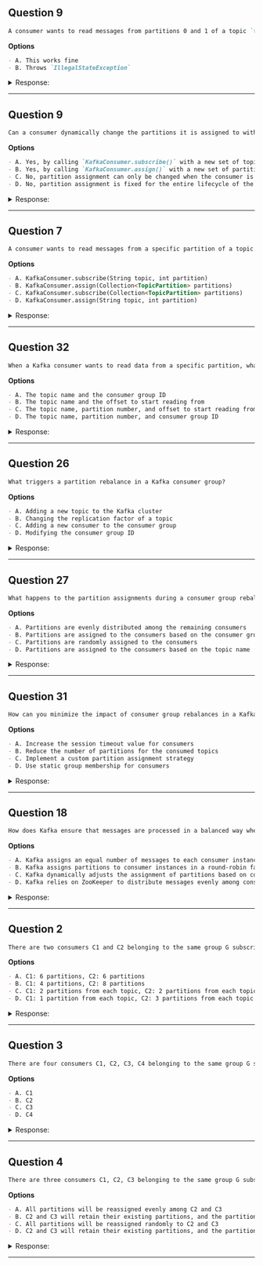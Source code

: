 ## Question 9

```markdown
A consumer wants to read messages from partitions 0 and 1 of a topic `topic1` using both `subscribe()` and `assign()`. What happens?
```

**Options**

```markdown
- A. This works fine
- B. Throws `IllegalStateException`
```

<details><summary>Response:</summary>

**Answer:** B

**Explanation:**

```markdown
You must choose either `subscribe()` (automatic partition assignment) or `assign()` (manual assignment). Using both causes an error.

- A. Incorrect — mixing both is not allowed.
- B. Correct — throws `IllegalStateException`.
```

</details>

---

## Question 9

```markdown
Can a consumer dynamically change the partitions it is assigned to without stopping and restarting?
```

**Options**

```markdown
- A. Yes, by calling `KafkaConsumer.subscribe()` with a new set of topics
- B. Yes, by calling `KafkaConsumer.assign()` with a new set of partitions
- C. No, partition assignment can only be changed when the consumer is first started
- D. No, partition assignment is fixed for the entire lifecycle of the consumer
```

<details><summary>Response:</summary>

**Answer:** B

**Explanation:**

```markdown
Calling `assign()` with a new set of `TopicPartition` objects allows a consumer to dynamically change its partition assignments at runtime without restarting.

- A. Incorrect — subscribe changes topics, but not partitions manually.
- B. Correct — assign allows dynamic reassignment.
- C. Incorrect — assignment can change at runtime.
- D. Incorrect — assignment is not fixed forever.
```

</details>

---

## Question 7

```markdown
A consumer wants to read messages from a specific partition of a topic. Which of the following methods should be used?
```

**Options**

```markdown
- A. KafkaConsumer.subscribe(String topic, int partition)
- B. KafkaConsumer.assign(Collection<TopicPartition> partitions)
- C. KafkaConsumer.subscribe(Collection<TopicPartition> partitions)
- D. KafkaConsumer.assign(String topic, int partition)
```

<details><summary>Response:</summary>

**Answer:** B

**Explanation:**

```markdown
- A. ❌ Invalid method signature.
- B. ✅ Correct – assign() allows specifying exact partitions.
- C. ❌ subscribe() is for topic-level dynamic partition assignment.
- D. ❌ Invalid method signature.
```

</details>

---

## Question 32

```markdown
When a Kafka consumer wants to read data from a specific partition, what information does it need to provide to the Kafka broker?
```

**Options**

```markdown
- A. The topic name and the consumer group ID
- B. The topic name and the offset to start reading from
- C. The topic name, partition number, and offset to start reading from
- D. The topic name, partition number, and consumer group ID
```

<details><summary>Response:</summary>

**Answer:** C

**Explanation:**

```markdown
To read from a specific partition, the consumer must specify the topic, partition number, and the offset. The consumer group ID is only relevant in automatic assignment mode, not when explicitly reading a specific partition.

- A. Incorrect — Group ID alone does not specify partition or offset.
- B. Incorrect — Partition number is also needed.
- C. Correct — Topic, partition, and offset are all required.
- D. Incorrect — Group ID is irrelevant here.
```

</details>

---

## Question 26

```markdown
What triggers a partition rebalance in a Kafka consumer group?
```

**Options**

```markdown
- A. Adding a new topic to the Kafka cluster
- B. Changing the replication factor of a topic
- C. Adding a new consumer to the consumer group
- D. Modifying the consumer group ID
```

<details><summary>Response:</summary>

**Answer:** C

**Explanation:**

```markdown
A rebalance is triggered by changes to consumer group membership, such as a new consumer joining or one leaving.

- A. Adding topics does not trigger consumer rebalance.
- B. Replication changes affect brokers, not consumers.
- C. Correct — new consumers cause rebalance.
- D. Changing group ID creates a new group, not rebalance.
```

</details>

---

## Question 27

```markdown
What happens to the partition assignments during a consumer group rebalance?
```

**Options**

```markdown
- A. Partitions are evenly distributed among the remaining consumers
- B. Partitions are assigned to the consumers based on the consumer group ID
- C. Partitions are randomly assigned to the consumers
- D. Partitions are assigned to the consumers based on the topic name
```

<details><summary>Response:</summary>

**Answer:** A

**Explanation:**

```markdown
During rebalance, Kafka reassigns partitions to consumers aiming to distribute load evenly according to the assignment strategy.

- A. Correct — partitions evenly distributed.
- B. Group ID does not affect assignments.
- C. Assignment is deterministic, not random.
- D. Topic name does not influence distribution.
```

</details>

---

## Question 31

```markdown
How can you minimize the impact of consumer group rebalances in a Kafka application?
```

**Options**

```markdown
- A. Increase the session timeout value for consumers
- B. Reduce the number of partitions for the consumed topics
- C. Implement a custom partition assignment strategy
- D. Use static group membership for consumers
```

<details><summary>Response:</summary>

**Answer:** D

**Explanation:**

```markdown
Static group membership allows consumers to keep their partition assignments across restarts, reducing rebalances.

- A. Increasing session timeout helps but does not eliminate rebalances.
- B. Fewer partitions may reduce complexity but is not the main solution.
- C. Custom strategies help but don't prevent rebalances.
- D. Correct — static membership reduces rebalance frequency.
```

</details>

---

## Question 18

```markdown
How does Kafka ensure that messages are processed in a balanced way when using multiple consumer instances in a consumer group?
```

**Options**

```markdown
- A. Kafka assigns an equal number of messages to each consumer instance
- B. Kafka assigns partitions to consumer instances in a round-robin fashion
- C. Kafka dynamically adjusts the assignment of partitions based on consumer load
- D. Kafka relies on ZooKeeper to distribute messages evenly among consumer instances
```

<details><summary>Response:</summary>

**Answer:** B

**Explanation:**

```markdown
Kafka assigns partitions to consumers using round-robin (or range) assignment strategies to balance load across consumer instances.

- A. Incorrect — Kafka assigns partitions, not messages directly.
- B. Correct — partitions assigned round-robin or by range.
- C. Incorrect — assignment not dynamically load-based.
- D. Incorrect — ZooKeeper not responsible for message distribution.
```

</details>

---

## Question 2

```markdown
There are two consumers C1 and C2 belonging to the same group G subscribed to topics T1, T2, and T3. Each topic has 4 partitions. Assuming all partitions have data, how many partitions will each consumer be assigned with the Range Assignor?
```

**Options**

```markdown
- A. C1: 6 partitions, C2: 6 partitions
- B. C1: 4 partitions, C2: 8 partitions
- C. C1: 2 partitions from each topic, C2: 2 partitions from each topic
- D. C1: 1 partition from each topic, C2: 3 partitions from each topic
```

<details><summary>Response:</summary>

**Answer:** A

**Explanation:**

```markdown
- A. ✅ Correct – Range assignor splits partitions per topic evenly, so each consumer gets 2 per topic × 3 topics = 6 partitions.
- B. ❌ Not evenly split per topic.
- C. ❌ That would be true for Round Robin, not Range.
- D. ❌ Incorrect partition distribution.
```

</details>

---

## Question 3

```markdown
There are four consumers C1, C2, C3, C4 belonging to the same group G subscribed to two topics T1 and T2. T1 has 3 partitions and T2 has 2 partitions. With the Round Robin Assignor, which consumer(s) will be assigned partition 2 from topic T1?
```

**Options**

```markdown
- A. C1
- B. C2
- C. C3
- D. C4
```

<details><summary>Response:</summary>

**Answer:** C

**Explanation:**

```markdown
- A. ❌ C1 is assigned T1-0, T2-1
- B. ❌ C2 is assigned T1-1, T2-0
- C. ✅ Correct – C3 is assigned T1-2
- D. ❌ C4 receives no partitions
```

</details>

---

## Question 4

```markdown
There are three consumers C1, C2, C3 belonging to the same group G subscribed to a topic T. The topic has 10 partitions. If the Sticky Assignor is used, and C1 leaves the group, how will the partitions be rebalanced?
```

**Options**

```markdown
- A. All partitions will be reassigned evenly among C2 and C3
- B. C2 and C3 will retain their existing partitions, and the partitions from C1 will be reassigned to either C2 or C3
- C. All partitions will be reassigned randomly to C2 and C3
- D. C2 and C3 will retain their existing partitions, and the partitions from C1 will not be reassigned
```

<details><summary>Response:</summary>

**Answer:** B

**Explanation:**

```markdown
- A. ❌ Sticky Assignor avoids full redistribution.
- B. ✅ Correct – Sticky Assignor aims to retain current assignments and only redistribute what’s necessary.
- C. ❌ That behavior would be more like Round Robin.
- D. ❌ Kafka ensures all partitions are consumed; C1’s partitions must be reassigned.
```

</details>

---